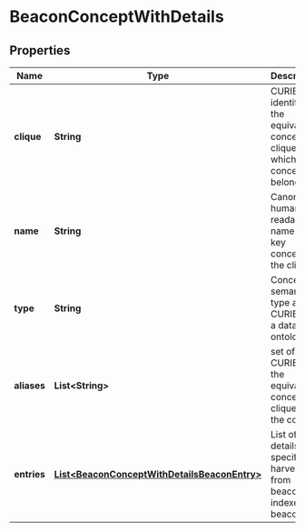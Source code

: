 
# BeaconConceptWithDetails

## Properties
Name | Type | Description | Notes
------------ | ------------- | ------------- | -------------
**clique** | **String** | CURIE identifying the equivalent concept clique to which the concept belongs.  |  [optional]
**name** | **String** | Canonical human readable name of the key concept of the clique  |  [optional]
**type** | **String** | Concept semantic type as a CURIE into a data type ontology  |  [optional]
**aliases** | **List&lt;String&gt;** | set of alias CURIES in the equivalent concept clique of the concept  |  [optional]
**entries** | [**List&lt;BeaconConceptWithDetailsBeaconEntry&gt;**](BeaconConceptWithDetailsBeaconEntry.md) | List of details specifically harvested from beacons, indexed by beacon  |  [optional]



